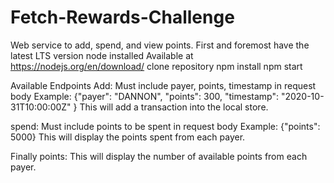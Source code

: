 # Fetch-Rewards-Challenge
Web service to add, spend, and view points.
First and foremost have the latest LTS version node installed 
Available at https://nodejs.org/en/download/
clone repository
npm install
npm start

Available Endpoints
Add:
Must include payer, points, timestamp in request body
Example: {"payer": "DANNON", "points": 300, "timestamp": "2020-10-31T10:00:00Z" }
This will add a transaction into the local store.

spend:
Must include points to be spent in request body
Example: {"points": 5000}
This will display the points spent from each payer.

Finally
points:
This will display the number of available points from each payer.
